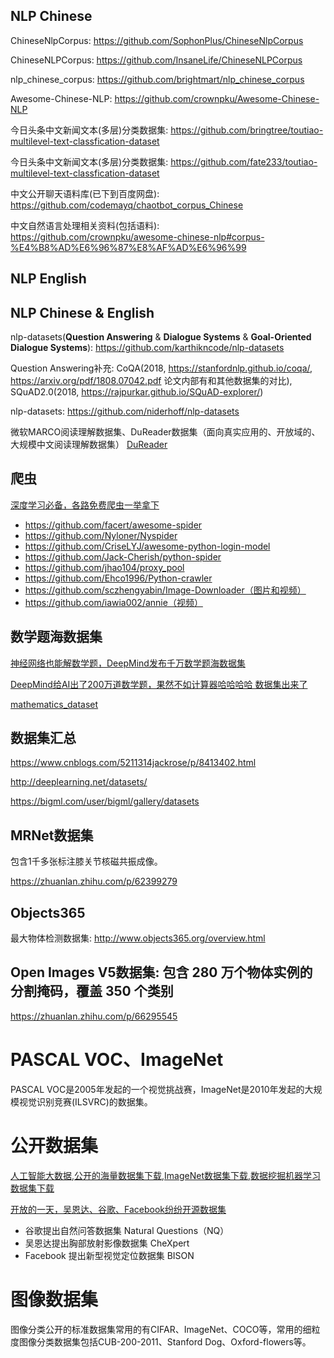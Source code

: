 ## NLP Chinese

ChineseNlpCorpus: https://github.com/SophonPlus/ChineseNlpCorpus

ChineseNLPCorpus: https://github.com/InsaneLife/ChineseNLPCorpus

nlp_chinese_corpus: https://github.com/brightmart/nlp_chinese_corpus

Awesome-Chinese-NLP: https://github.com/crownpku/Awesome-Chinese-NLP

今日头条中文新闻文本(多层)分类数据集: https://github.com/bringtree/toutiao-multilevel-text-classfication-dataset

今日头条中文新闻文本(多层)分类数据集: https://github.com/fate233/toutiao-multilevel-text-classfication-dataset

中文公开聊天语料库(已下到百度网盘): https://github.com/codemayq/chaotbot_corpus_Chinese

中文自然语言处理相关资料(包括语料): https://github.com/crownpku/awesome-chinese-nlp#corpus-%E4%B8%AD%E6%96%87%E8%AF%AD%E6%96%99

## NLP English

## NLP Chinese & English

nlp-datasets(**Question Answering** & **Dialogue Systems** & **Goal-Oriented Dialogue Systems**): https://github.com/karthikncode/nlp-datasets

Question Answering补充: CoQA(2018, https://stanfordnlp.github.io/coqa/, https://arxiv.org/pdf/1808.07042.pdf 论文内部有和其他数据集的对比), SQuAD2.0(2018, https://rajpurkar.github.io/SQuAD-explorer/)

nlp-datasets: https://github.com/niderhoff/nlp-datasets

微软MARCO阅读理解数据集、DuReader数据集（面向真实应用的、开放域的、大规模中文阅读理解数据集） [DuReader](https://blog.csdn.net/LiJiancheng0614/article/details/80866088)

## 爬虫

[深度学习必备，各路免费爬虫一举拿下](https://mp.weixin.qq.com/s/75QDjRTDCKzuM68L4fg5Lg)

* https://github.com/facert/awesome-spider
* https://github.com/Nyloner/Nyspider
* https://github.com/CriseLYJ/awesome-python-login-model
* https://github.com/Jack-Cherish/python-spider
* https://github.com/jhao104/proxy_pool
* https://github.com/Ehco1996/Python-crawler
* https://github.com/sczhengyabin/Image-Downloader（图片和视频）
* https://github.com/iawia002/annie（视频）

## 数学题海数据集

[神经网络也能解数学题，DeepMind发布千万数学题海数据集](https://zhuanlan.zhihu.com/p/61476515)

[DeepMind给AI出了200万道数学题，果然不如计算器哈哈哈哈 数据集出来了](https://zhuanlan.zhihu.com/p/61411279)

[mathematics_dataset](https://github.com/deepmind/mathematics_dataset)

## 数据集汇总

https://www.cnblogs.com/5211314jackrose/p/8413402.html

http://deeplearning.net/datasets/

https://bigml.com/user/bigml/gallery/datasets

## MRNet数据集

包含1千多张标注膝关节核磁共振成像。

https://zhuanlan.zhihu.com/p/62399279

## Objects365

最大物体检测数据集: http://www.objects365.org/overview.html

## Open Images V5数据集: 包含 280 万个物体实例的分割掩码，覆盖 350 个类别

https://zhuanlan.zhihu.com/p/66295545

# PASCAL VOC、ImageNet

PASCAL VOC是2005年发起的一个视觉挑战赛，ImageNet是2010年发起的大规模视觉识别竞赛(ILSVRC)的数据集。

# 公开数据集

[人工智能大数据,公开的海量数据集下载,ImageNet数据集下载,数据挖掘机器学习数据集下载](https://www.cnblogs.com/zdz8207/p/Public-Research-Quality-Datasets.html)

[开放的一天，吴恩达、谷歌、Facebook纷纷开源数据集](https://zhuanlan.zhihu.com/p/55642533)

* 谷歌提出自然问答数据集 Natural Questions（NQ）
* 吴恩达提出胸部放射影像数据集 CheXpert
* Facebook 提出新型视觉定位数据集 BISON

# 图像数据集

图像分类公开的标准数据集常用的有CIFAR、ImageNet、COCO等，常用的细粒度图像分类数据集包括CUB-200-2011、Stanford Dog、Oxford-flowers等。
 
